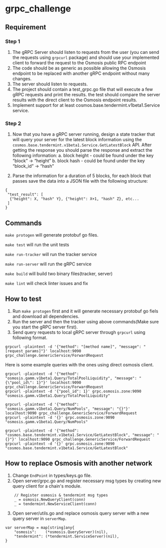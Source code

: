 # grpc_challenge

## Requirement
### Step 1
1. The gRPC Server should listen to requests from the user (you can send the requests using `grpcurl` package) and should use your implemented client to forward the request to the Osmosis public RPC endpoint
2. The code should be as generic as possible allowing the Osmosis endpoint to be replaced with another gRPC endpoint without many changes.
3. The server should listen to requests.
4. The project should contain a test_grpc.go file that will execute a few gRPC requests and print the results. the test should compare the server results with the direct client to the Osmosis endpoint results.
5. Implement support for at least cosmos.base.tendermint.v1beta1.Service service.

### Step 2
1. Now that you have a gRPC server running, design a state tracker that will query your server for the latest block information using the `cosmos.base.tendermint.v1beta1.Service.GetLatestBlock` API.
After getting the response you should parse the response and extract the following information:
a. block height - could be found under the key “block” → “height” 
b. block hash - could be found under the key “block_id” → “hash”

2. Parse the information for a duration of 5 blocks, for each block that passes save the data into a JSON file with the following structure:
```
{
 "test_result": [
  {"height": X, "hash" Y}, {"height": X+1, "hash" Z}, etc...
 ]
}
```

## Commands
`make protogen` will generate protobuf go files.

`make test` will run the unit tests

`make run-tracker` will run the tracker service

`make run-server` will run the gRPC service

`make build` will build two binary files(tracker, server)

`make lint` will check linter issues and fix

## How to test
1. Run `make protogen` first and it will generate necessary protobuf go fiels and download all dependencies.
2. Run the server and then the tracker using above commands(Make sure you start the gRPC server first).
3. Send query requests to local gRPC server through `grpcurl` using following format.

```
grpcurl -plaintext -d '{"method": "[method name]", "message": "[request params]"}' localhost:9090 grpc_challenge.GenericService/ForwardRequest
```

Here is some example queries with the ones using direct osmosis client.

```
grpcurl -plaintext -d '{"method": "osmosis.gamm.v1beta1.Query/TotalPoolLiquidity", "message": "{\"pool_id\": 1}"}' localhost:9090 grpc_challenge.GenericService/ForwardRequest
grpcurl -plaintext -d '{"pool_id": 1}' grpc.osmosis.zone:9090 "osmosis.gamm.v1beta1.Query/TotalPoolLiquidity"
```

```
grpcurl -plaintext -d '{"method": "osmosis.gamm.v1beta1.Query/NumPools", "message": "{}"}' localhost:9090 grpc_challenge.GenericService/ForwardRequest
grpcurl -plaintext -d '{}' grpc.osmosis.zone:9090 "osmosis.gamm.v1beta1.Query/NumPools"
```

```
grpcurl -plaintext -d '{"method": "cosmos.base.tendermint.v1beta1.Service/GetLatestBlock", "message": "{}"}' localhost:9090 grpc_challenge.GenericService/ForwardRequest
grpcurl -plaintext -d '{}' grpc.osmosis.zone:9090 "cosmos.base.tendermint.v1beta1.Service/GetLatestBlock"
```

## How to replace Osmosis with another network
1. Change `EndPoint` in types/keys.go file.
2. Open server/grpc.go and register necessary msg types by creating new query client for a chain's module.

```
	// Register osmosis & tendermint msg types
	_ = osmosis.NewQueryClient(conn)
	_ = tendermint.NewServiceClient(conn)
```
3. Open server/utils.go and replace osmosis query server with a new query server in `serverMap`.
```
var serverMap = map[string]any{
	"osmosis":    (*osmosis.QueryServer)(nil),
	"tendermint": (*tendermint.ServiceServer)(nil),
}
```

